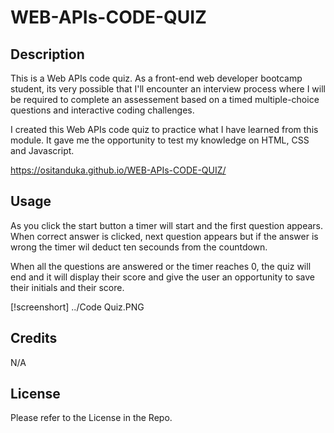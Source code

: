 # WEB-APIs-CODE-QUIZ

## Description

This is a Web APIs code quiz. As a front-end web developer bootcamp student, its very possible that I'll encounter an interview process where I will be required to complete an assessement based on  a timed multiple-choice questions and interactive coding challenges. 

I created this Web APIs code quiz to practice what I have learned from this module. It gave me the opportunity to test my knowledge on HTML, CSS and Javascript. 

https://ositanduka.github.io/WEB-APIs-CODE-QUIZ/

## Usage

As you click the start button a timer will start and the first question appears. When correct answer is clicked, next question appears but if the answer is wrong the timer wil deduct ten secounds from the countdown.

When all the questions are answered or the timer reaches 0, the quiz will end and it will display their score and give the user an opportunity to save their initials and their score.

[!screenshort] ../Code Quiz.PNG
## Credits

N/A

## License

Please refer to the License in the Repo.
